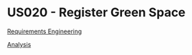 # US020 - Register Green Space

[Requirements Engineering](01.requirements-engineering/Readme.md)

[Analysis](02.analysis/Readme.md)
